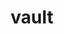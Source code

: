 ---
layout: libraries
title: "vault"
description: "Type-safe, persistent storage for values of arbitrary types"
github: "https://github.com/typelevel/vault"
---
